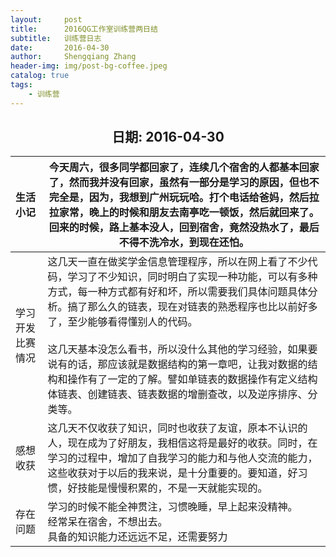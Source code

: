 ```yaml
---
layout:     post
title:      2016QG工作室训练营两日结
subtitle:   训练营日志
date:       2016-04-30
author:     Shengqiang Zhang
header-img: img/post-bg-coffee.jpeg
catalog: true
tags:
    - 训练营
---
```




<center><h2>日期: 2016-04-30</h2></center>



| 生活小记         | 今天周六，很多同学都回家了，连续几个宿舍的人都基本回家了，然而我并没有回家，虽然有一部分是学习的原因，但也不完全是，因为，我想到广州玩玩哈。打个电话给爸妈，然后拉拉家常，晚上的时候和朋友去南亭吃一顿饭，然后就回来了。回来的时候，路上基本没人，回到宿舍，竟然没热水了，最后不得不洗冷水，到现在还怕。 |
| :--------------- | ------------------------------------------------------------ |
| 学习开发比赛情况 | 这几天一直在做奖学金信息管理程序，所以在网上看了不少代码，学习了不少知识，同时明白了实现一种功能，可以有多种方式，每一种方式都有好和坏，所以需要我们具体问题具体分析。搞了那么久的链表，现在对链表的熟悉程序也比以前好多了，至少能够看得懂别人的代码。<br><br/>这几天基本没怎么看书，所以没什么其他的学习经验，如果要说有的话，那应该就是数据结构的第一章吧，让我对数据的结构和操作有了一定的了解。譬如单链表的数据操作有定义结构体链表、创建链表、链表数据的增删查改，以及逆序排序、分类等。 |
| 感想收获         | 这几天不仅收获了知识，同时也收获了友谊，原本不认识的人，现在成为了好朋友，我相信这将是最好的收获。同时，在学习的过程中，增加了自我学习的能力和与他人交流的能力，这些收获对于以后的我来说，是十分重要的。要知道，好习惯，好技能是慢慢积累的，不是一天就能实现的。 |
| 存在问题         | 学习的时候不能全神贯注，习惯晚睡，早上起来没精神。<br/>经常呆在宿舍，不想出去。<br/>具备的知识能力还远远不足，还需要努力 |

